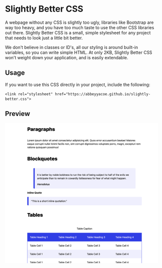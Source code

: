 # Slightly Better CSS

A webpage without any CSS is slightly too ugly, libraries like Bootstrap are way too heavy, and you have too much taste to use the other CSS libraries out there. Slightly Better CSS is a small, simple stylesheet for any project that needs to look just a little bit better.

We don't believe in classes or ID's, all our styling is around built-in variables, so you can write simple HTML. At only 2KB, Slightly Better CSS won't weight down your application, and is easily extendable.


## Usage

If you want to use this CSS directly in your project, include the following:

```
<link rel="stylesheet" href="https://abbeyyacoe.github.io/slightly-better.css">
```
## Preview
![Screenshot](screenshot.png)
